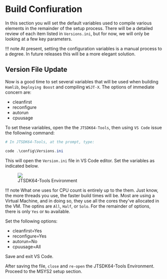 # Build Confiuration

In this section you will set the default variables used to compile various elements in the remainder of the setup process. There will be a detailed review of each item listed in `Versions.ini`, but for now, we will only be looking at a few key parameters. 

!!! note
    At present, setting the configuration variables is a manual process to a degree. In future releases this will be a more elegant solution.

## Version File Update

Now is a good time to set several variables that will be used when building `Hamlib`, `Deploying Boost` and compiling `WSJT-X`. The options of immediate concern are:

- cleanfirst
- reconfigure
- autorun
- cpuusage

To set these variables, open the the `JTSDK64-Tools`, then using `VS Code` issue the following command:

```powershell
# In JTSDK64-Tools, at the prompt, type: 

code .\config\Versions.ini

```

This will open the `Version.ini` file in VS Code editor. Set the variables as indicated below.

<figure>
  <img src="../images/3-Run-Setup-15.PNG" width=auto />
  <figcaption>JTSDK64-Tools Environment</figcaption>
</figure>

!!! note
    What one uses for CPU count is entirely up to the them. Just know, the more threads you use, the faster build times will be. Most are using a Virtual Machine, and in doing so, they use all the cores they've allocated in the VM. The optins are `All`, `Half`, or `Solo`. For the remainder of options, there is only `Yes` or `No` available.


Set the following options:

- cleanfirst=Yes
- reconfigure=Yes
- autorun=No
- cpuusage=All

Save and exit VS Code. 

After saving the file, `close` and `re-open` the JTSDK64-Tools Environment. Proceed to the MSYS2 setup section.
